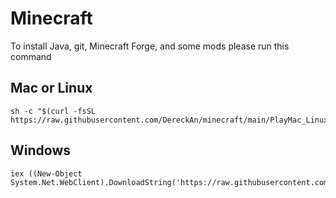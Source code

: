 # Minecraft


To install Java, git, Minecraft Forge, and some mods please run this command 

## Mac or Linux
```
sh -c "$(curl -fsSL https://raw.githubusercontent.com/DereckAn/minecraft/main/PlayMac_Linux.sh)" 
```

## Windows
```
iex ((New-Object System.Net.WebClient).DownloadString('https://raw.githubusercontent.com/DereckAn/minecraft/main/PlayWindows.bat')) 
```

